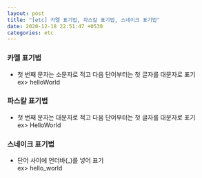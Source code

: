 ```yaml
---
layout: post
title: "[etc] 카멜 표기법, 파스칼 표기법, 스네이크 표기법"
date: 2020-12-18 22:51:47 +0530
categories: etc
---
```


### 카멜 표기법

-   첫 번째 문자는 소문자로 적고 다음 단어부터는 첫 글자를 대문자로 표기  
    ex> helloWorld
    <br>

### 파스칼 표기법

-   첫 번째 문자는 대문자로 적고 다음 단어부터는 첫 글자를 대문자로 표기  
    ex> HelloWorld
    <br>

### 스네이크 표기법

-   단어 사이에 언더바(\_)를 넣어 표기  
     ex> hello_world
